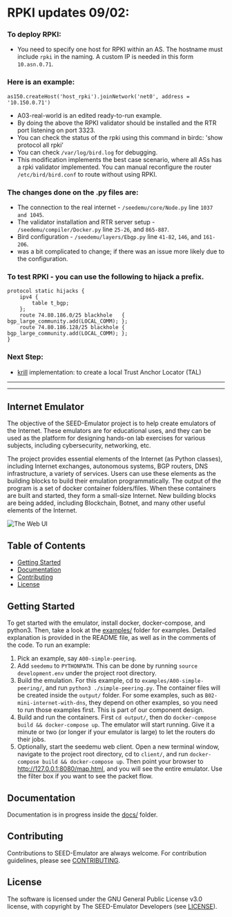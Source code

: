 # RPKI updates 09/02:

### To deploy RPKI:
- You need to specify one host for RPKI within an AS. The hostname must include `rpki` in the naming. A custom IP is needed in this form `10.asn.0.71`.  

### Here is an example:
```
as150.createHost('host_rpki').joinNetwork('net0', address = '10.150.0.71')
```
- A03-real-world is an edited ready-to-run example.
- By doing the above the RPKI validator should be installed and the RTR port listening on port 3323.
- You can check the status of the rpki using this command in birdc: 'show protocol all rpki'
- You can check `/var/log/bird.log` for debugging.
- This modification implements the best case scenario, where all ASs has a rpki validator implemented. You can manual reconfigure the router `/etc/bird/bird.conf` to route without using RPKI.

### The changes done on the .py files are:

- The connection to the real internet - `/seedemu/core/Node.py` line `1037 and 1045`.
- The validator installation and RTR server setup - `/seedemu/compiler/Docker.py` line `25-26`, and `865-887`.
- Bird configuration - `/seedemu/layers/Ebgp.py` line `41-82`, `146`, and `161-206`.
- was a bit complicated to change; if there was an issue more likely due to the configuration. 

### To test RPKI - you can use the following to hijack a prefix.
```
protocol static hijacks {
    ipv4 {
        table t_bgp;
    };
    route 74.80.186.0/25 blackhole   { bgp_large_community.add(LOCAL_COMM); };
    route 74.80.186.128/25 blackhole { bgp_large_community.add(LOCAL_COMM); };
}
```

### Next Step:
- [krill](https://krill.docs.nlnetlabs.nl/en/stable/testbed.html) implementation: to create a local Trust Anchor Locator (TAL)

--------------------------------------------------------------------------------------
--------------------------------------------------------------------------------------
Internet Emulator
---

The objective of the SEED-Emulator project is to help create emulators of
the Internet. These emulators are for educational uses, and they can be
used as the platform for designing hands-on lab exercises for various subjects,
including cybersecurity, networking, etc.

The project provides essential elements of the Internet (as Python classes), including
Internet exchanges, autonomous systems, BGP routers, DNS infrastructure,
a variety of services. Users can use these elements as the building blocks
to build their emulation programmatically. The output of the program
is a set of docker container folders/files. When these containers are built and
started, they form a small-size Internet. New building blocks are being added,
including Blockchain, Botnet, and many other useful elements of the Internet.

![The Web UI](docs/assets/web-ui.png)

## Table of Contents

-  [Getting Started](#getting-started)
-  [Documentation](#documentation)
-  [Contributing](#contributing)
-  [License](#license)


## Getting Started

To get started with the emulator, install docker, docker-compose, and python3. Then, take a look at the [examples/](./examples/) folder for examples. Detailed explanation is provided in the README file, as well as in the comments of the code. To run an example:

1. Pick an example, say `A00-simple-peering`.
2. Add `seedemu` to `PYTHONPATH`. This can be done by running `source development.env` under the project root directory.
3. Build the emulation. For this example, cd to `examples/A00-simple-peering/`, and run `python3 ./simple-peering.py`. The container files will be created inside the `output/` folder. For some examples, such as `B02-mini-internet-with-dns`, they depend on other examples, so you need to run those examples first. This is part of our component design.
4. Build and run the containers. First `cd output/`, then do `docker-compose build && docker-compose up`. The emulator will start running. Give it a minute or two (or longer if your emulator is large) to let the routers do their jobs.
5. Optionally, start the seedemu web client. Open a new terminal window, navigate to the project root directory, cd to `client/`, and run `docker-compose build && docker-compose up`. Then point your browser to http://127.0.0.1:8080/map.html, and you will see the entire emulator. Use the filter box if you want to see the packet flow.

## Documentation

Documentation is in progress inside the [docs/](./docs/) folder.

## Contributing

Contributions to SEED-Emulator are always welcome. For contribution guidelines, please see [CONTRIBUTING](./CONTRIBUTING.md).

## License

The software is licensed under the GNU General Public License v3.0 license, with copyright by The SEED-Emulator Developers (see [LICENSE](./LICENSE.txt)).
